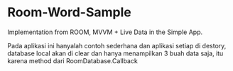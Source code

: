 # Room-Word-Sample
Implementation from ROOM, MVVM + Live Data in the Simple App.

Pada aplikasi ini hanyalah contoh sederhana dan aplikasi setiap di destory, database local akan di clear dan hanya menampilkan 3 buah data saja, itu karena method dari RoomDatabase.Callback
